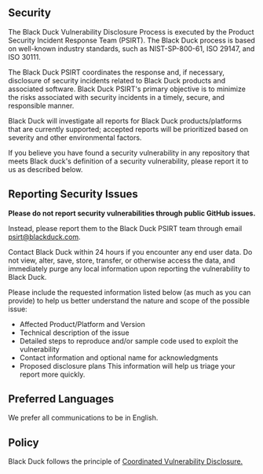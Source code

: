 ## Security
The Black Duck Vulnerability Disclosure Process is executed by the Product Security Incident Response Team (PSIRT). The Black Duck process is based on well-known industry standards, such as NIST-SP-800-61, ISO 29147, and ISO 30111. 

The Black Duck PSIRT coordinates the response and, if necessary, disclosure of security incidents related to Black Duck products and associated software. Black Duck PSIRT's primary objective is to minimize the risks associated with security incidents in a timely, secure, and responsible manner.

Black Duck will investigate all reports for Black Duck products/platforms that are currently supported; accepted reports will be prioritized based on severity and other environmental factors. 

If you believe you have found a security vulnerability in any repository that meets Black duck's definition of a security vulnerability, please report it to us as described below.

## Reporting Security Issues
**Please do not report security vulnerabilities through public GitHub issues.**

Instead, please report them to the Black Duck  PSIRT team through email psirt@blackduck.com.

Contact Black Duck within 24 hours if you encounter any end user data. Do not view, alter, save, store, transfer, or otherwise access the data, and immediately purge any local information upon reporting the vulnerability to Black Duck.

Please include the requested information listed below (as much as you can provide) to help us better understand the nature and scope of the possible issue:

- Affected Product/Platform and Version
- Technical description of the issue 
- Detailed steps to reproduce and/or sample code used to exploit the vulnerability 
- Contact information and optional name for acknowledgments
- Proposed disclosure plans 
This information will help us triage your report more quickly.

## Preferred Languages
We prefer all communications to be in English.

## Policy
Black Duck follows the principle of [Coordinated Vulnerability Disclosure.](https://www.blackduck.com/company/legal/vulnerability-disclosure-policy.html)

